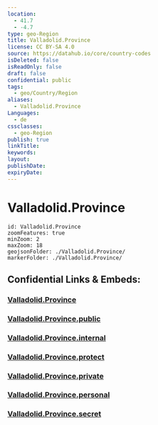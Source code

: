 ```yaml
---
location:
  - 41.7
  - -4.7
type: geo-Region
title: Valladolid.Province
license: CC BY-SA 4.0
source: https://datahub.io/core/country-codes
isDeleted: false
isReadOnly: false
draft: false
confidential: public
tags:
  - geo/Country/Region
aliases:
  - Valladolid.Province
Languages:
  - de
cssclasses:
  - geo-Region
publish: true
linkTitle:
keywords:
layout:
publishDate:
expiryDate:
---
```


# Valladolid.Province

```leaflet
id: Valladolid.Province
zoomFeatures: true 
minZoom: 2 
maxZoom: 18
geojsonFolder: ./Valladolid.Province/
markerFolder: ./Valladolid.Province/
```


## Confidential Links & Embeds: 

### [Valladolid.Province](/_Standards/Earth/Continent/Europe/Europe~South/Spain/Provinces~Spain/Castilla_y_León/counties~Castillay_León/Valladolid.Province.md) 

### [Valladolid.Province.public](/_public/Earth/Continent/Europe/Europe~South/Spain/Provinces~Spain/Castilla_y_León/counties~Castillay_León/Valladolid.Province.public.md) 

### [Valladolid.Province.internal](/_internal/Earth/Continent/Europe/Europe~South/Spain/Provinces~Spain/Castilla_y_León/counties~Castillay_León/Valladolid.Province.internal.md) 

### [Valladolid.Province.protect](/_protect/Earth/Continent/Europe/Europe~South/Spain/Provinces~Spain/Castilla_y_León/counties~Castillay_León/Valladolid.Province.protect.md) 

### [Valladolid.Province.private](/_private/Earth/Continent/Europe/Europe~South/Spain/Provinces~Spain/Castilla_y_León/counties~Castillay_León/Valladolid.Province.private.md) 

### [Valladolid.Province.personal](/_personal/Earth/Continent/Europe/Europe~South/Spain/Provinces~Spain/Castilla_y_León/counties~Castillay_León/Valladolid.Province.personal.md) 

### [Valladolid.Province.secret](/_secret/Earth/Continent/Europe/Europe~South/Spain/Provinces~Spain/Castilla_y_León/counties~Castillay_León/Valladolid.Province.secret.md)

